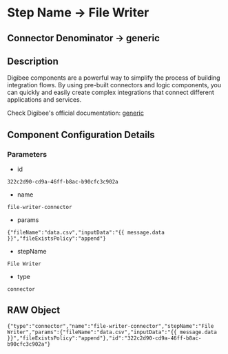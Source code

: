 # Step Name -> File Writer
## Connector Denominator -> generic

## Description

Digibee components are a powerful way to simplify the process of building integration flows. By using pre-built connectors and logic components, you can quickly and easily create complex integrations that connect different applications and services.

Check Digibee's official documentation: [generic](https://docs.digibee.com/documentation "Digibee documentation")

## Component Configuration Details
### Parameters

* id
```
322c2d90-cd9a-46ff-b8ac-b90cfc3c902a
```

* name
```
file-writer-connector
```

* params
```
{"fileName":"data.csv","inputData":"{{ message.data }}","fileExistsPolicy":"append"}
```

* stepName
```
File Writer
```

* type
```
connector
```


## RAW Object

```
{"type":"connector","name":"file-writer-connector","stepName":"File Writer","params":{"fileName":"data.csv","inputData":"{{ message.data }}","fileExistsPolicy":"append"},"id":"322c2d90-cd9a-46ff-b8ac-b90cfc3c902a"}
```